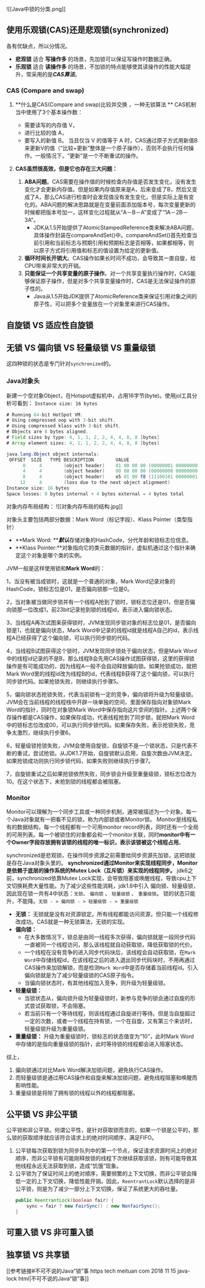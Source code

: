 
![[Java中锁的分类.png]]
## 使用乐观锁(CAS)还是悲观锁(synchronized)
各有优缺点，所以分情况。
- **悲观锁** 适合 **写操作多** 的场景，先加锁可以保证写操作时数据正确。
- **乐观锁** 适合 **读操作多** 的场景，不加锁的特点能够使其读操作的性能大幅提升，常采用的是***CAS算法***。

### CAS (Compare and swap)
1. **什么是CAS(Compare and swap)比较并交换 ，一种无锁算法 **
	CAS机制当中使用了3个基本操作数：
	- 需要读写的内存值 V，
	- 进行比较的值 A，
	- 要写入的新值 B。
当且仅当 V 的值等于 A 时，CAS通过原子方式用新值B来更新V的值（“比较+更新”整体是一个原子操作），否则不会执行任何操作。一般情况下，“更新”是一个不断重试的操作。

2. **CAS虽然很高效，但是它也存在三大问题：**  
	1. **ABA问题**。CAS需要在操作值的时候检查内存值是否发生变化，没有发生变化才会更新内存值。但是如果内存值原来是A，后来变成了B，然后又变成了A，那么CAS进行检查时会发现值没有发生变化，但是实际上是有变化的。ABA问题的解决思路就是在变量前面添加版本号，每次变量更新的时候都把版本号加一，这样变化过程就从“A－B－A”变成了“1A－2B－3A”。
		- JDK从1.5开始提供了AtomicStampedReference类来解决ABA问题，具体操作封装在compareAndSet()中。compareAndSet()首先检查当前引用和当前标志与预期引用和预期标志是否相等，如果都相等，则以原子方式将引用值和标志的值设置为给定的更新值。 
	1. **循环时间长开销大**。CAS操作如果长时间不成功，会导致其一直自旋，给CPU带来非常大的开销。  
	2. **只能保证一个共享变量的原子操作**。对一个共享变量执行操作时，CAS能够保证原子操作，但是对多个共享变量操作时，CAS是无法保证操作的原子性的。
		- Java从1.5开始JDK提供了AtomicReference类来保证引用对象之间的原子性，可以把多个变量放在一个对象里来进行CAS操作。

## 自旋锁 VS 适应性自旋锁

## 无锁 VS 偏向锁 VS 轻量级锁 VS 重量级锁
这四种锁的状态是专门针对`synchronized`的。
### Java对象头
新建一个空对象Object，在Hotspot虚拟机中，占用16字节(byte)。使用jol工具分析可看到：
`Instance size: 16 bytes`
```Java
# Running 64-bit HotSpot VM.
# Using compressed oop with 3-bit shift.
# Using compressed klass with 3-bit shift.
# Objects are 8 bytes aligned.
# Field sizes by type: 4, 1, 1, 2, 2, 4, 4, 8, 8 [bytes]
# Array element sizes: 4, 1, 1, 2, 2, 4, 4, 8, 8 [bytes]

java.lang.Object object internals:
 OFFSET  SIZE   TYPE DESCRIPTION        VALUE
      0     4        (object header)    01 00 00 00 (00000001 00000000 00000000 00000000) (1)
      4     4        (object header)    00 00 00 00 (00000000 00000000 00000000 00000000) (0)
      8     4        (object header)    e5 01 00 f8 (11100101 00000001 00000000 11111000) (-134217243)
     12     4        (loss due to the next object alignment)
Instance size: 16 bytes
Space losses: 0 bytes internal + 4 bytes external = 4 bytes total
```

对象内存布局结构：
![[对象内存布局的结构.jpg]]


对象头主要包括两部分数据：Mark Word（标记字段）、Klass Pointer（类型指针）
- **Mark Word: *****默认***存储对象的HashCode，分代年龄和锁标志位信息。
- **Klass Pointer:**对象指向它的类元数据的指针，虚拟机通过这个指针来确定这个对象是哪个类的实例。

JVM一般是这样使用锁和**Mark Word**的：

1，当没有被当成锁时，这就是一个普通的对象，Mark Word记录对象的HashCode，锁标志位是01，是否偏向锁那一位是0。

2，当对象被当做同步锁并有一个线程A抢到了锁时，锁标志位还是01，但是否偏向锁那一位改成1，前23bit记录抢到锁的线程id，表示进入偏向锁状态。

3，当线程A再次试图来获得锁时，JVM发现同步锁对象的标志位是01，是否偏向锁是1，也就是偏向状态，Mark Word中记录的线程id就是线程A自己的id，表示线程A已经获得了这个偏向锁，可以执行同步锁的代码。

4，当线程B试图获得这个锁时，JVM发现同步锁处于偏向状态，但是Mark Word中的线程id记录的不是B，那么线程B会先用CAS操作试图获得锁，这里的获得锁操作是有可能成功的，因为线程A一般不会自动释放偏向锁。如果抢锁成功，就把Mark Word里的线程id改为线程B的id，代表线程B获得了这个偏向锁，可以执行同步锁代码。如果抢锁失败，则继续执行步骤5。

5，偏向锁状态抢锁失败，代表当前锁有一定的竞争，偏向锁将升级为轻量级锁。JVM会在当前线程的线程栈中开辟一块单独的空间，里面保存指向对象锁Mark Word的指针，同时在对象锁Mark Word中保存指向这片空间的指针。上述两个保存操作都是CAS操作，如果保存成功，代表线程抢到了同步锁，就把Mark Word中的锁标志位改成00，可以执行同步锁代码。如果保存失败，表示抢锁失败，竞争太激烈，继续执行步骤6。

6，轻量级锁抢锁失败，JVM会使用自旋锁，自旋锁不是一个锁状态，只是代表不断的重试，尝试抢锁。从JDK1.7开始，自旋锁默认启用，自旋次数由JVM决定。如果抢锁成功则执行同步锁代码，如果失败则继续执行步骤7。

7，自旋锁重试之后如果抢锁依然失败，同步锁会升级至重量级锁，锁标志位改为10。在这个状态下，未抢到锁的线程都会被阻塞。

### Monitor
Monitor可以理解为一个同步工具或一种同步机制，通常被描述为一个对象。每一个Java对象就有一把看不见的锁，称为内部锁或者Monitor锁。
Monitor是线程私有的数据结构，每一个线程都有一个可用monitor record列表，同时还有一个全局的可用列表。每一个被锁住的对象都会和一个monitor关联，同时**monitor中有一个Owner字段存放拥有该锁的线程的唯一标识，表示该锁被这个线程占用**。

synchronized是悲观锁，在操作同步资源之前需要给同步资源先加锁，这把锁就是存在Java对象头里的。
**synchronized通过Monitor来实现线程同步，Monitor是依赖于底层的操作系统的Mutex Lock（互斥锁）来实现的线程同步。**
jdk6之前，synchronized依靠Mutex Lock实现，会导致阻塞或唤醒线程，导致cpu上下文切换耗费大量性能。为了减少这些性能消耗，jdk1.6中引入 偏向锁、轻量级锁，因此现在锁一共有4中状态：`无锁`、 `偏向锁` 、 `轻量级锁` 、 `重量级锁`。
锁的状态只能升，不能降。`无锁 - > 偏向锁 - > 轻量级锁 - > 重量级锁 `
- **无锁：**
无锁就是没有对资源锁定。所有线程都能访问资源，但只能一个线程修改成功。CAS就是一种无锁算法，无锁的实现。
- **偏向锁：**
	- 在大多数情况下，锁总是由同一线程多次获得，偏向锁就是一段同步代码一直被同一个线程访问，那么该线程就自动获取锁，降低获取锁的代价。
	- 一个线程在没有竞争的进入同步代码块后，该线程会自动获取锁，在`Mark Word`中存储线程id，在该线程之后的进入退出同步代码块时，不用再通过CAS操作来加锁解锁，而是检测`Mark Word`中是否存储着当前线程id。引入偏向锁就是为了减少轻量级锁的CAS原子指令。
	- 当偏向锁状态时，有其他线程加入竞争，则升级为轻量级锁。
- **轻量级锁：**
	- 当锁状态从，偏向锁升级为轻量级锁时，新参与竞争的锁会通过自旋的形式尝试获取锁，不会阻塞。
	- 若当前只有一个等待线程，则该线程通过自旋进行等待。但是当自旋超过一定的次数，或者一个线程在持有锁，一个在自旋，又有第三个来访时，轻量级锁升级为重量级锁。
- **重量级锁：**
升级为重量级锁时，锁标志的状态值变为“10”，此时Mark Word中存储的是指向重量级锁的指针，此时等待锁的线程都会进入阻塞状态。

综上，
1. 偏向锁通过对比Mark Word解决加锁问题，避免执行CAS操作。
2. 而轻量级锁是通过用CAS操作和自旋来解决加锁问题，避免线程阻塞和唤醒而影响性能。
3. 重量级锁是将除了拥有锁的线程以外的线程都阻塞。

## 公平锁 VS 非公平锁
公平锁和非公平锁。何谓公平性，是针对获取锁而言的，如果一个锁是公平的，那么锁的获取顺序就应该符合请求上的绝对时间顺序，满足FIFO。
1. 公平锁每次获取到锁为同步队列中的第一个节点，保证请求资源时间上的绝对顺序，而非公平锁有可能刚释放锁的线程下次继续获取该锁，则有可能导致其他线程永远无法获取到锁，造成“饥饿”现象。
2. 公平锁为了保证时间上的绝对顺序，需要频繁的上下文切换，而非公平锁会降低一定的上下文切换，降低性能开销。因此，`ReentrantLock`默认选择的是非公平锁，则是为了减少一部分上下文切换，保证了系统更大的吞吐量。
	```Java
	public ReentrantLock(boolean fair) {
        sync = fair ? new FairSync() : new NonfairSync();
    }
	```


## 可重入锁 VS 非可重入锁

## 独享锁 VS 共享锁

[[参考链接#不可不说的Java“锁”事 https tech meituan com 2018 11 15 java-lock html|不可不说的Java“锁”事]]